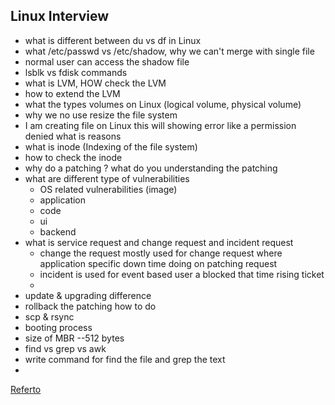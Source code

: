 Linux Interview 
----------------
* what is different between du vs df in Linux 
* what /etc/passwd vs /etc/shadow, why we can't merge with single file 
* normal user can access the shadow file 
* lsblk vs fdisk commands 
* what is LVM, HOW check the LVM 
* how to extend the LVM 
* what the types volumes on Linux (logical volume, physical volume)
* why we no use resize the file system 
*  I am creating file on Linux this will showing error like a permission denied what is reasons
* what is inode (Indexing of the file system)
* how to check the inode 
* why do a patching ? what do you understanding the patching 
* what are different type of vulnerabilities 
	- OS related vulnerabilities (image)
	- application
	- code 
	- ui
	- backend 
* what is service request and change request and incident request 
	- change the request mostly used for change request where application specific down time doing on patching request 
	- incident is used for event based user a blocked that time rising ticket  
	- 
* update & upgrading difference 
* rollback the patching how to do 
* scp & rsync 
* booting process 
* size of MBR --512 bytes 
* find vs grep vs awk 
* write command for find the file and grep the text 
* 
 

[Referto](https://www.linkedin.com/posts/prasad-suman-mohan_part-3-linux-revision-using-sceanrios-based-ugcPost-7309622550441975808-jVsV?utm_source=share&utm_medium=member_desktop&rcm=ACoAADWf_QYBjDueAL8wbxEzmEcG1Y-fXo0xJpw)




 


